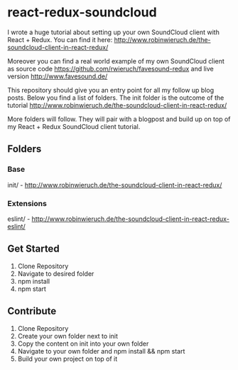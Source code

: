 # react-redux-soundcloud

I wrote a huge tutorial about setting up your own SoundCloud client with React + Redux. You can find it here: http://www.robinwieruch.de/the-soundcloud-client-in-react-redux/

Moreover you can find a real world example of my own SoundCloud client as source code https://github.com/rwieruch/favesound-redux and live version http://www.favesound.de/

This repository should give you an entry point for all my follow up blog posts. Below you find a list of folders. The init folder is the outcome of the tutorial http://www.robinwieruch.de/the-soundcloud-client-in-react-redux/

More folders will follow. They will pair with a blogpost and build up on top of my React + Redux SoundCloud client tutorial.

## Folders

### Base

init/ - http://www.robinwieruch.de/the-soundcloud-client-in-react-redux/

### Extensions

eslint/ - http://www.robinwieruch.de/the-soundcloud-client-in-react-redux-eslint/

## Get Started

1. Clone Repository
2. Navigate to desired folder
3. npm install
4. npm start

## Contribute

1. Clone Repository
2. Create your own folder next to init
3. Copy the content on init into your own folder
4. Navigate to your own folder and npm install && npm start
5. Build your own project on top of it
